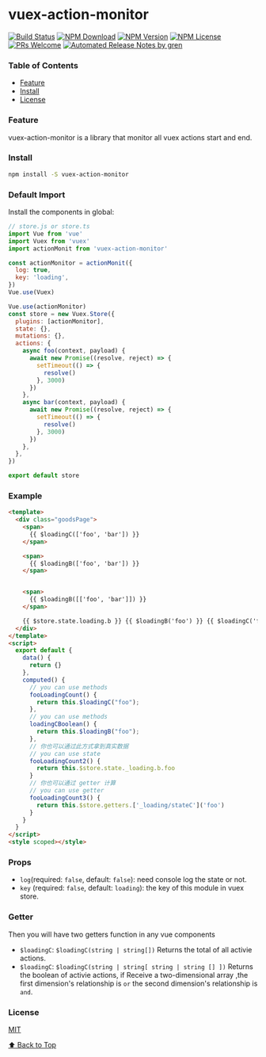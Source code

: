# vuex-action-monitor

[![Build Status](https://travis-ci.com/tianfanfan/vuex-action-monitor.svg?branch=master)](https://travis-ci.com/tianfanfan/vuex-action-monitor)
[![NPM Download](https://img.shields.io/npm/dm/vuex-action-monitor.svg)](https://www.npmjs.com/package/vuex-action-monitor)
[![NPM Version](https://img.shields.io/npm/v/vuex-action-monitor.svg)](https://www.npmjs.com/package/vuex-action-monitor)
[![NPM License](https://img.shields.io/npm/l/vuex-action-monitor.svg)](https://github.com/tianfanfan/vuex-action-monitor/blob/master/LICENSE)
[![PRs Welcome](https://img.shields.io/badge/PRs-welcome-brightgreen.svg)](https://github.com/tianfanfan/vuex-action-monitor/pulls)
[![Automated Release Notes by gren](https://img.shields.io/badge/%F0%9F%A4%96-release%20notes-00B2EE.svg)](https://github-tools.github.io/github-release-notes/)

### Table of Contents

- [Feature](#Feature)
- [Install](#Install)
- [License](#license)

### Feature

vuex-action-monitor is a library that monitor all vuex actions start and end.

### Install

```sh
npm install -S vuex-action-monitor
```

### Default Import

Install the components in global:

```javascript
// store.js or store.ts
import Vue from 'vue'
import Vuex from 'vuex'
import actionMonit from 'vuex-action-monitor'

const actionMonitor = actionMonit({
  log: true,
  key: 'loading',
})
Vue.use(Vuex)

Vue.use(actionMonitor)
const store = new Vuex.Store({
  plugins: [actionMonitor],
  state: {},
  mutations: {},
  actions: {
    async foo(context, payload) {
      await new Promise((resolve, reject) => {
        setTimeout(() => {
          resolve()
        }, 3000)
      })
    },
    async bar(context, payload) {
      await new Promise((resolve, reject) => {
        setTimeout(() => {
          resolve()
        }, 3000)
      })
    },
  },
})

export default store
```

### Example

```html
<template>
  <div class="goodsPage">
    <span>
      {{ $loadingC(['foo', 'bar']) }}
    </span>

    <span>
      {{ $loadingB(['foo', 'bar']) }}
    </span>


    <span>
      {{ $loadingB([['foo', 'bar']]) }}
    </span>

    {{ $store.state.loading.b }} {{ $loadingB('foo') }} {{ $loadingC('foo') }}
  </div>
</template>
<script>
  export default {
    data() {
      return {}
    },
    computed() {
      // you can use methods
      fooLoadingCount() {
        return this.$loadingC("foo");
      },
      // you can use methods
      loadingCBoolean() {
        return this.$loadingB("foo");
      },
      // 你也可以通过此方式拿到真实数据
      // you can use state
      fooLoadingCount2() {
        return this.$store.state._loading.b.foo
      }
      // 你也可以通过 getter 计算
      // you can use getter
      fooLoadingCount3() {
        return this.$store.getters.['_loading/stateC']('foo')
      }
    }
  }
</script>
<style scoped></style>
```

### Props

- `log`(required: `false`, default: `false`): need console log the state or not.
- `key` (required: `false`, default: `loading`): the key of this module in vuex store.

### Getter

Then you will have two getters function in any vue components

- `$loadingC`: `$loadingC(string | string[])` Returns the total of all activie actions.
- `$loadingC`: `$loadingC(string | string[ string | string [] ])` Returns the boolean of activie actions, if Receive a two-dimensional array ,the first dimension's relationship is `or` the second dimension's relationship is `and`.

### License

[MIT](./LICENSE)

[⬆ Back to Top](#vuex-action-monitor)
